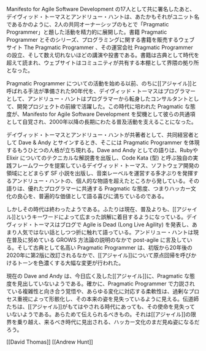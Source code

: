 Manifesto for Agile Software Development の17人として共に署名したあと、デイヴィッド・トーマスとアンドリュー・ハントは、あたかもそれがユニット名であるかのように、2人の共同オーナーシップのもとで「Pragmatic Programmer」と題した活動を精力的に展開した。書籍 Pragmatic Programmer とそのシリーズ、プログラミングに関する書籍を販売するウェブサイト The Pragmatic Programmer 、その運営会社 Pragmatic Programmer の設立、そして数え切れないほどの講演や投書である。書籍は古典として時代を超えて読まれ、ウェブサイトはコミュニティが共有する本棚として界隈の拠り所となった。

Pragmatic Programmer についての活動を始める以前、のちに[[アジャイル]]と呼ばれる手法が準備された90年代を、デイヴィッド・トーマスはプログラマーとして、アンドリュー・ハントはプログラマーから転身したコンサルタントとして、開発プロジェクトの前線で活躍した。この時代に培われた Pragmatic な態度が、Manifesto for Agile Software Development を契機として彼らの共通項として自覚され、2000年以降の長期にわたる普及活動を支えることになった。

デイヴィッド・トーマスとアンドリュー・ハントが共著者として、共同経営者として Dave & Andy とサインするとき、そこには Pragmatic Programmer を体現するもうひとつの人格が立ち現れる。Dave and Andy としての語りは、Rubyや Elixir についてのテクニカルな解説書を出版し、Code Kata (型) と呼ぶ独自の実践フレームワークを提案しているデイヴィッド・トーマス、ソフトウェア開発の領域にとどまらず SF 小説を出版し、音楽レーベルを運営する多才ぶりを発揮するアンドリュー・ハントの、個人的な物語を超えたところから発している。その語りは、優れたプログラマーに共通する Pragmatic な態度、つまりハッカー文化の良心を、普遍的な価値として語る喜びに満ちているのである。

しかしその時代は終わったようである。ふたりは現在、普及よりも、[[アジャイル]]というキーワードによって広まった誤解に着目するようになっている。デイヴィッド・トーマスはブログで Agile is Dead (Long Live Agility) を発表し、あまり人気ではない話としつつ折に触れて語っている。アンドリュー・ハントは現在普及に努めている GROWS 方法論の説明のなかで post-agile に言及している。そして古典として名高い Pragmatic Programmer は、初版から20年後の2020年に第2版に改訂されるなかで、[[アジャイル]]について原点回帰を呼びかけるトーンを色濃くする大幅な変更が行われた。

現在の Dave and Andy は、今日広く及した[[アジャイル]]に、Pragmatic な態度を見出していないようである。確かに、Pragmatic Programmer で力説されている複雑性と向き合う覚悟や、あらゆる変化に対応する柔軟性は、過剰なプロセス重視によって形骸化し、その本来の姿を見失っているように見える。伝道師たちは、[[アジャイル]]がもてはやされる時代にあっても、その使命を見失っていないようである。あらためて伝えられるべきもの。それは[[アジャイル]]の限界を乗り越え、来るべき時代に見出される、ハッカー文化のまだ見ぬ姿になるだろう。

[[David Thomas]]
[[Andrew Hunt]]